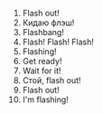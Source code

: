 1. Flash out!
2. Кидаю флэш!
3. Flashbang!
4. Flash! Flash! Flash!
5. Flashing!
6. Get ready!
7. Wait for it!
8. Стой, flash out!
9. Flash out!
10. I'm flashing!